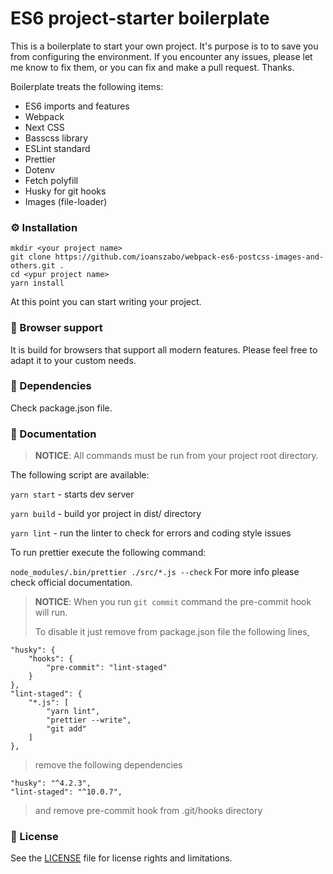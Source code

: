 ES6 project-starter boilerplate
==========
This is a boilerplate to start your own project. 
It's purpose is to to save you from configuring the environment.
If you encounter any issues, please let me know to fix them, or you can 
fix and make a pull request. Thanks.

Boilerplate treats the following items:
- ES6 imports and features
- Webpack
- Next CSS
- Basscss library
- ESLint standard
- Prettier
- Dotenv
- Fetch polyfill
- Husky for git hooks
- Images (file-loader)

### :gear: Installation
`mkdir <your project name>`<br>
`git clone https://github.com/ioanszabo/webpack-es6-postcss-images-and-others.git .`<br>
`cd <ypur project name>`<br>
`yarn install`<br>

At this point you can start writing your project.

### :bookmark_tabs: Browser support
It is build for browsers that support all modern features.
Please feel free to adapt it to your custom needs.

### :electric_plug: Dependencies
Check package.json file.

### :memo: Documentation
> **NOTICE**: All commands must be run from your project root directory.

The following script are available:

`yarn start` - starts dev server

`yarn build` - build yor project in dist/ directory

`yarn lint` - run the linter to check for errors and coding style issues

To run prettier execute the following command:

`node_modules/.bin/prettier ./src/*.js --check`
For more info please check official documentation.

> **NOTICE**: When you run `git commit` command the pre-commit hook will run.
>
> To disable it just remove from package.json file the following lines,
```
"husky": {
    "hooks": {
        "pre-commit": "lint-staged"
    }
},
"lint-staged": {
    "*.js": [
        "yarn lint",
        "prettier --write",
        "git add"
    ]
},
```
>remove the following dependencies
``` 
"husky": "^4.2.3",
"lint-staged": "^10.0.7",
```
> and remove pre-commit hook from .git/hooks directory

### :scroll: License
See the [LICENSE](LICENSE.md) file for license rights and limitations.

